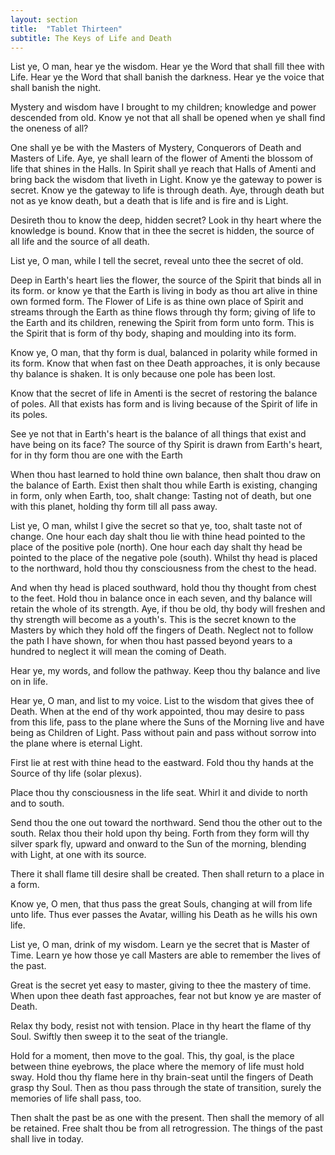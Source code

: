 ```yaml
---
layout: section
title:  "Tablet Thirteen"
subtitle: The Keys of Life and Death
---
```


List ye, O man, hear ye the wisdom.
Hear ye the Word that shall fill thee with Life.
Hear ye the Word that shall banish the darkness.
Hear ye the voice that shall banish the night.

Mystery and wisdom have I brought to my children;
knowledge and power descended from old.
Know ye not that all shall be opened
when ye shall find the oneness of all?

One shall ye be with the Masters of Mystery,
Conquerors of Death and Masters of Life.
Aye, ye shall learn of the flower of Amenti
the blossom of life that shines in the Halls.
In Spirit shall ye reach that Halls of Amenti
and bring back the wisdom that liveth in Light.
Know ye the gateway to power is secret.
Know ye the gateway to life is through death.
Aye, through death but not as ye know death,
but a death that is life and is fire and is Light.

Desireth thou to know the deep, hidden secret?
Look in thy heart where the knowledge is bound.
Know that in thee the secret is hidden,
the source of all life and the source of all death.

List ye, O man, while I tell the secret,
reveal unto thee the secret of old.

Deep in Earth's heart lies the flower,
the source of the Spirit
that binds all in its form.
or know ye that the Earth is living in body
as thou art alive in thine own formed form.
The Flower of Life is as thine own place of Spirit
and streams through the Earth
as thine flows through thy form;
giving of life to the Earth and its children,
renewing the Spirit from form unto form.
This is the Spirit that is form of thy body,
shaping and moulding into its form.

Know ye, O man, that thy form is dual,
balanced in polarity while formed in its form.
Know that when fast on thee Death approaches,
it is only because thy balance is shaken.
It is only because one pole has been lost.

Know that the secret of life in Amenti
is the secret of restoring the balance of poles.
All that exists has form and is living
because of the Spirit of life in its poles.

See ye not that in Earth's heart
is the balance of all things that exist
and have being on its face?
The source of thy Spirit is drawn from Earth's heart,
for in thy form thou are one with the Earth

When thou hast learned to hold thine own balance,
then shalt thou draw on the balance of Earth.
Exist then shalt thou while Earth is existing,
changing in form, only when Earth, too, shalt change:
Tasting not of death, but one with this planet,
holding thy form till all pass away.

List ye, O man, whilst I give the secret so that
ye, too, shalt taste not of change.
One hour each day shalt thou lie
with thine head pointed to the
place of the positive pole (north).
One hour each day shalt thy head be
pointed to the place of the negative pole (south).
Whilst thy head is placed to the northward,
hold thou thy consciousness from the chest to the head.

And when thy head is placed southward,
hold thou thy thought from chest to the feet.
Hold thou in balance once in each seven,
and thy balance will retain the whole of its strength.
Aye, if thou be old, thy body will freshen
and thy strength will become as a youth's.
This is the secret known to the Masters
by which they hold off the fingers of Death.
Neglect not to follow the path I have shown,
for when thou hast passed beyond years
to a hundred to neglect
it will mean the coming of Death.

Hear ye, my words, and follow the pathway.
Keep thou thy balance and live on in life.

Hear ye, O man, and list to my voice.
List to the wisdom that gives thee of Death.
When at the end of thy work appointed,
thou may desire to pass from this life,
pass to the plane where the Suns of the Morning
live and have being as Children of Light.
Pass without pain and pass without sorrow
into the plane where is eternal Light.

First lie at rest with thine head to the eastward.
Fold thou thy hands at the Source of thy life (solar plexus).

Place thou thy consciousness in the life seat.
Whirl it and divide to north and to south.

Send thou the one out toward the northward.
Send thou the other out to the south.
Relax thou their hold upon thy being.
Forth from they form will thy silver spark fly,
upward and onward to the Sun of the morning,
blending with Light, at one with its source.

There it shall flame till desire shall be created.
Then shall return to a place in a form.

Know ye, O men, that thus pass the great Souls,
changing at will from life unto life.
Thus ever passes the Avatar,
willing his Death as he wills his own life.

List ye, O man, drink of my wisdom.
Learn ye the secret that is Master of Time.
Learn ye how those ye call Masters are
able to remember the lives of the past.

Great is the secret yet easy to master,
giving to thee the mastery of time.
When upon thee death fast approaches,
fear not but know ye are master of Death.

Relax thy body, resist not with tension.
Place in thy heart the flame of thy Soul.
Swiftly then sweep it to the seat of the triangle.

Hold for a moment, then move to the goal.
This, thy goal, is the place between thine eyebrows,
the place where the memory of life must hold sway.
Hold thou thy flame here in thy brain-seat
until the fingers of Death grasp thy Soul.
Then as thou pass through the state of transition,
surely the memories of life shall pass, too.

Then shalt the past be as one with the present.
Then shall the memory of all be retained.
Free shalt thou be from all retrogression.
The things of the past shall live in today.
